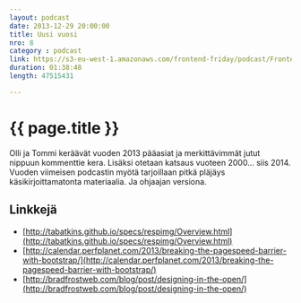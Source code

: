 ```yaml
---
layout: podcast
date: 2013-12-29 20:00:00
title: Uusi vuosi
nro: 8
category : podcast
link: https://s3-eu-west-1.amazonaws.com/frontend-friday/podcast/Fronted-Friday-Episode-8-Uusi-vuosi.mp3
duration: 01:38:48
length: 47515431

---
```

# {{ page.title }}

Olli ja Tommi keräävät vuoden 2013 pääasiat ja merkittävimmät jutut nippuun kommenttie kera. Lisäksi otetaan katsaus vuoteen 2000... siis 2014. Vuoden viimeisen podcastin myötä tarjoillaan pitkä pläjäys käsikirjoittamatonta materiaalia. Ja ohjaajan versiona.

## Linkkejä

* [http://tabatkins.github.io/specs/respimg/Overview.html](http://tabatkins.github.io/specs/respimg/Overview.html)
* [http://calendar.perfplanet.com/2013/breaking-the-pagespeed-barrier-with-bootstrap/](http://calendar.perfplanet.com/2013/breaking-the-pagespeed-barrier-with-bootstrap/)
* [http://bradfrostweb.com/blog/post/designing-in-the-open/](http://bradfrostweb.com/blog/post/designing-in-the-open/)
